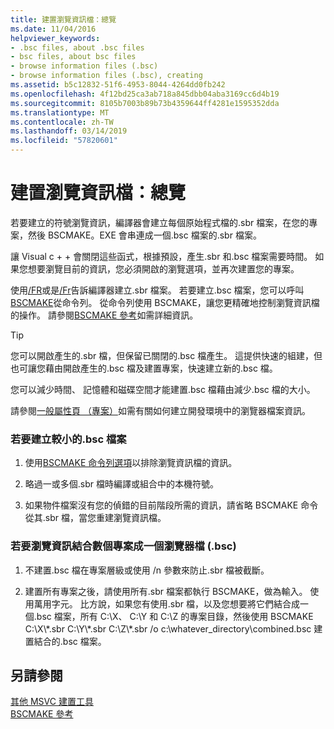 ```yaml
---
title: 建置瀏覽資訊檔：總覽
ms.date: 11/04/2016
helpviewer_keywords:
- .bsc files, about .bsc files
- bsc files, about bsc files
- browse information files (.bsc)
- browse information files (.bsc), creating
ms.assetid: b5c12832-51f6-4953-8044-4264dd0fb242
ms.openlocfilehash: 4f12bd25ca3ab718a845dbb04aba3169cc6d4b19
ms.sourcegitcommit: 8105b7003b89b73b4359644ff4281e1595352dda
ms.translationtype: MT
ms.contentlocale: zh-TW
ms.lasthandoff: 03/14/2019
ms.locfileid: "57820601"
---
```

# <a name="building-browse-information-files-overview"></a>建置瀏覽資訊檔：總覽

若要建立的符號瀏覽資訊，編譯器會建立每個原始程式檔的.sbr 檔案，在您的專案，然後 BSCMAKE。EXE 會串連成一個.bsc 檔案的.sbr 檔案。

讓 Visual c + + 會關閉這些函式，根據預設，產生.sbr 和.bsc 檔案需要時間。 如果您想要瀏覽目前的資訊，您必須開啟的瀏覽選項，並再次建置您的專案。

使用[/FR](fr-fr-create-dot-sbr-file.md)或是[/Fr](fr-fr-create-dot-sbr-file.md)告訴編譯器建立.sbr 檔案。 若要建立.bsc 檔案，您可以呼叫[BSCMAKE](bscmake-command-line.md)從命令列。 從命令列使用 BSCMAKE，讓您更精確地控制瀏覽資訊檔的操作。 請參閱[BSCMAKE 參考](bscmake-reference.md)如需詳細資訊。

> [!TIP]
>  您可以開啟產生的.sbr 檔，但保留已關閉的.bsc 檔產生。 這提供快速的組建，但也可讓您藉由開啟產生的.bsc 檔及建置專案，快速建立新的.bsc 檔。

您可以減少時間、 記憶體和磁碟空間才能建置.bsc 檔藉由減少.bsc 檔的大小。

請參閱[一般屬性頁 （專案）](general-property-page-project.md)如需有關如何建立開發環境中的瀏覽器檔案資訊。

### <a name="to-create-a-smaller-bsc-file"></a>若要建立較小的.bsc 檔案

1. 使用[BSCMAKE 命令列選項](bscmake-options.md)以排除瀏覽資訊檔的資訊。

1. 略過一或多個.sbr 檔時編譯或組合中的本機符號。

1. 如果物件檔案沒有您的偵錯的目前階段所需的資訊，請省略 BSCMAKE 命令從其.sbr 檔，當您重建瀏覽資訊檔。

### <a name="to-combine-the-browse-information-from-several-projects-into-one-browser-file-bsc"></a>若要瀏覽資訊結合數個專案成一個瀏覽器檔 (.bsc)

1. 不建置.bsc 檔在專案層級或使用 /n 參數來防止.sbr 檔被截斷。

1. 建置所有專案之後，請使用所有.sbr 檔案都執行 BSCMAKE，做為輸入。 使用萬用字元。 比方說，如果您有使用.sbr 檔，以及您想要將它們結合成一個.bsc 檔案，所有 C:\X、 C:\Y 和 C:\Z 的專案目錄，然後使用 BSCMAKE C:\X\\\*.sbr C:\Y\\\*.sbr C:\Z\\\*.sbr /o c:\whatever_directory\combined.bsc 建置結合的.bsc 檔案。

## <a name="see-also"></a>另請參閱

[其他 MSVC 建置工具](c-cpp-build-tools.md)<br/>
[BSCMAKE 參考](bscmake-reference.md)

